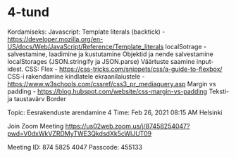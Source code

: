# 4-tund

Kordamiseks: 
Javascript:
Template literals (backtick) - https://developer.mozilla.org/en-US/docs/Web/JavaScript/Reference/Template_literals
localSotrage - salvestamine, laadimine ja kustutamine
Objektid ja nende salvestamine localStorages (JSON.stringify ja JSON.parse)
Väärtuste saamine input-idest.
CSS: 
Flex - https://css-tricks.com/snippets/css/a-guide-to-flexbox/
CSS-i rakendamine kindlatele ekraanilaiustele - https://www.w3schools.com/cssref/css3_pr_mediaquery.asp
Margin vs padding - https://blog.hubspot.com/website/css-margin-vs-padding
Teksti- ja taustavärv
Border




Topic: Eesrakenduste arendamine 4
Time: Feb 26, 2021 08:15 AM Helsinki

Join Zoom Meeting
https://us02web.zoom.us/j/87458254047?pwd=V0dxWkVZRDMyTWE3QkdsdXk5cWlJUT09

Meeting ID: 874 5825 4047
Passcode: 455133
